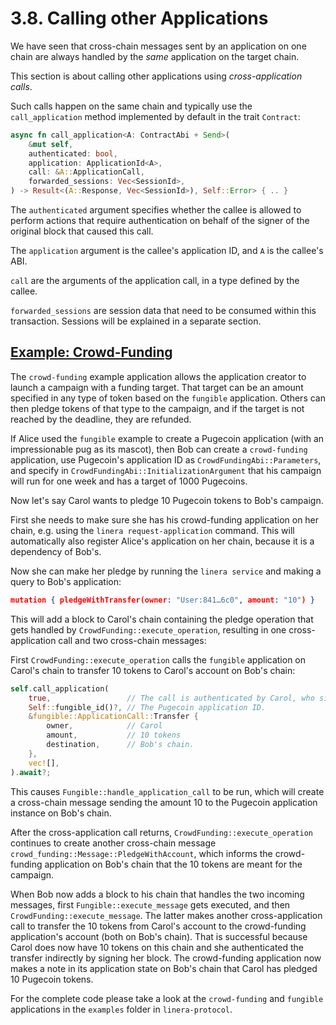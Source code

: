 # 3.8. Calling other Applications

We have seen that cross-chain messages sent by an application on one chain are always handled by the *same* application on the target chain.

This section is about calling other applications using *cross-application calls*.

Such calls happen on the same chain and typically use the `call_application` method implemented by default in the trait `Contract`:

```rust
async fn call_application<A: ContractAbi + Send>(
    &mut self,
    authenticated: bool,
    application: ApplicationId<A>,
    call: &A::ApplicationCall,
    forwarded_sessions: Vec<SessionId>,
) -> Result<(A::Response, Vec<SessionId>), Self::Error> { .. }
```

The `authenticated` argument specifies whether the callee is allowed to perform actions that require authentication on behalf of the signer of the original block that caused this call.

The `application` argument is the callee's application ID, and `A` is the callee's ABI.

`call` are the arguments of the application call, in a type defined by the callee.

`forwarded_sessions` are session data that need to be consumed within this transaction. Sessions will be explained in a separate section.

## [Example: Crowd-Funding](https://linera-dev.respeer.ai/#/zh_CN/sdk/composition?id=example-crowd-funding)

The `crowd-funding` example application allows the application creator to launch a campaign with a funding target. That target can be an amount specified in any type of token based on the `fungible` application. Others can then pledge tokens of that type to the campaign, and if the target is not reached by the deadline, they are refunded.

If Alice used the `fungible` example to create a Pugecoin application (with an impressionable pug as its mascot), then Bob can create a `crowd-funding` application, use Pugecoin's application ID as `CrowdFundingAbi::Parameters`, and specify in `CrowdFundingAbi::InitializationArgument` that his campaign will run for one week and has a target of 1000 Pugecoins.

Now let's say Carol wants to pledge 10 Pugecoin tokens to Bob's campaign.

First she needs to make sure she has his crowd-funding application on her chain, e.g. using the `linera request-application` command. This will automatically also register Alice's application on her chain, because it is a dependency of Bob's.

Now she can make her pledge by running the `linera service` and making a query to Bob's application:

```json
mutation { pledgeWithTransfer(owner: "User:841…6c0", amount: "10") }
```

This will add a block to Carol's chain containing the pledge operation that gets handled by `CrowdFunding::execute_operation`, resulting in one cross-application call and two cross-chain messages:

First `CrowdFunding::execute_operation` calls the `fungible` application on Carol's chain to transfer 10 tokens to Carol's account on Bob's chain:

```rust
self.call_application(
    true,                 // The call is authenticated by Carol, who signed this block.
    Self::fungible_id()?, // The Pugecoin application ID.
    &fungible::ApplicationCall::Transfer {
        owner,            // Carol
        amount,           // 10 tokens
        destination,      // Bob's chain.
    },
    vec![],
).await?;
```

This causes `Fungible::handle_application_call` to be run, which will create a cross-chain message sending the amount 10 to the Pugecoin application instance on Bob's chain.

After the cross-application call returns, `CrowdFunding::execute_operation` continues to create another cross-chain message `crowd_funding::Message::PledgeWithAccount`, which informs the crowd-funding application on Bob's chain that the 10 tokens are meant for the campaign.

When Bob now adds a block to his chain that handles the two incoming messages, first `Fungible::execute_message` gets executed, and then `CrowdFunding::execute_message`. The latter makes another cross-application call to transfer the 10 tokens from Carol's account to the crowd-funding application's account (both on Bob's chain). That is successful because Carol does now have 10 tokens on this chain and she authenticated the transfer indirectly by signing her block. The crowd-funding application now makes a note in its application state on Bob's chain that Carol has pledged 10 Pugecoin tokens.

For the complete code please take a look at the `crowd-funding` and `fungible` applications in the `examples` folder in `linera-protocol`.
